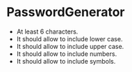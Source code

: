 # PasswordGenerator

-  At least 6 characters.
-  It should allow to include lower case.
-  It should allow to include upper case.
-  It should allow to include numbers.
-  It should allow to include symbols.
